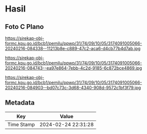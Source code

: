 # Hasil

## Foto C Plano

https://sirekap-obj-formc.kpu.go.id/bcb1/pemilu/ppwp/31/74/09/10/05/3174091005066-20240216-084338--11213b8e-c889-47c2-aca6-d4cb77b4d7ab.jpg

https://sirekap-obj-formc.kpu.go.id/bcb1/pemilu/ppwp/31/74/09/10/05/3174091005066-20240216-084743--ea97e864-7ebb-4c2d-9185-6c872bce4869.jpg

https://sirekap-obj-formc.kpu.go.id/bcb1/pemilu/ppwp/31/74/09/10/05/3174091005066-20240216-084903--bd07c73c-3d68-4340-908d-9572c1bf3f79.jpg


## Metadata

| Key        | Value               |
| ---------- | ------------------- |
| Time Stamp | 2024-02-24 22:31:28 |



